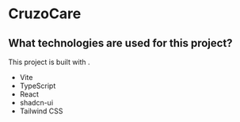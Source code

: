 # CruzoCare
## What technologies are used for this project?

This project is built with .

- Vite
- TypeScript
- React
- shadcn-ui
- Tailwind CSS

